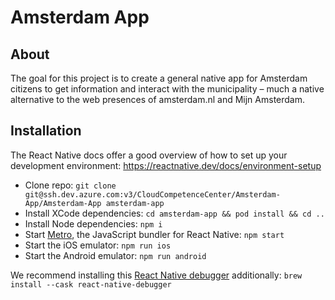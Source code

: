 # Amsterdam App

## About

The goal for this project is to create a general native app for Amsterdam citizens
to get information and interact with the municipality –
much a native alternative to the web presences of amsterdam.nl and Mijn Amsterdam.

## Installation

The React Native docs offer a good overview of how to set up your development environment:
https://reactnative.dev/docs/environment-setup

- Clone repo: `git clone git@ssh.dev.azure.com:v3/CloudCompetenceCenter/Amsterdam-App/Amsterdam-App amsterdam-app`
- Install XCode dependencies: `cd amsterdam-app && pod install && cd ..`
- Install Node dependencies: `npm i`
- Start [Metro](https://facebook.github.io/metro/), the JavaScript bundler for React Native: `npm start`
- Start the iOS emulator: `npm run ios`
- Start the Android emulator: `npm run android`

We recommend installing this [React Native debugger](https://github.com/jhen0409/react-native-debugger) additionally:
`brew install --cask react-native-debugger`
